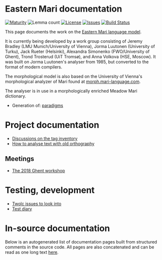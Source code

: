 # Eastern Mari documentation

[![Maturity](https://img.shields.io/endpoint?url=https%3A%2F%2Fraw.githubusercontent.com%2Fgiellalt%2Flang-mhr%2Fgh-pages%2Fmaturity.json)](https://giellalt.github.io/MaturityClassification.html)
![Lemma count](https://img.shields.io/endpoint?url=https%3A%2F%2Fraw.githubusercontent.com%2Fgiellalt%2Flang-mhr%2Fgh-pages%2Flemmacount.json)
[![License](https://img.shields.io/github/license/giellalt/lang-mhr)](https://github.com/giellalt/lang-mhr/blob/main/LICENSE)
[![Issues](https://img.shields.io/github/issues/giellalt/lang-mhr)](https://github.com/giellalt/lang-mhr/issues)
[![Build Status](https://builds.giellalt.org/api/badge/lang-mhr?label=CI)](https://builds.giellalt.org/pipelines/lang-mhr/builds/latest)

This page documents the work on the [Eastern Mari language model](http://github.com/giellalt/lang-mhr). 

It is currently being developed by a work group consisting of
Jeremy Bradley (LMU Munich/University of Vienna), Jorma Luutonen (University of Turku),
Jack Rueter (Helsinki), Alexandra Simonenko (FWO/University of Ghent),
Trond Trosterud (UiT Tromsø), and Anna Volkova (HSE, Moscow). It was 
built on Jorma Luutonen's analyser from 1985, but converted to the 
format of modern compilers.

The morphological model is also based on the University of Vienna's
morphological analyzer of Mari found at 
[morph.mari-language.com](http://morph.mari-language.com).

The analyser is in use in a morphologically enriched Meadow Mari
dictionary. 

* Generation of: [paradigms](http://giellatekno.uit.no/cgi/p-mhr.eng.html)

# Project documentation

* [Discussions on the tag inventory](TagDiscussion.md)
* [How to analyse text with old orthography](AnalysisWithOldOrthography.md)

## Meetings

* [The 2018 Ghent workshop](meetings/GhentWorkshop2018.md)

# Testing, development

* [Twolc issues to look into](TwolcIssues.md)
* [Test diary](TestDiary.md)

# In-source documentation

Below is an autogenerated list of documentation pages built from structured comments in the source code. All pages are also concatenated and can be read as one long text [here](mhr.md).
